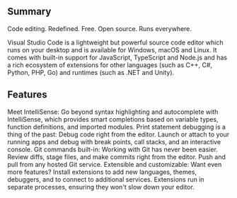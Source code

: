 ﻿## Summary
Code editing.
Redefined.
Free. Open source. Runs everywhere.

Visual Studio Code is a lightweight but powerful source code editor which runs on your desktop and is available for Windows, macOS and Linux. It comes with built-in support for JavaScript, TypeScript and Node.js and has a rich ecosystem of extensions for other languages (such as C++, C#, Python, PHP, Go) and runtimes (such as .NET and Unity). 

## Features

Meet IntelliSense: Go beyond syntax highlighting and autocomplete with IntelliSense, which provides smart completions based on variable types, function definitions, and imported modules.
Print statement debugging is a thing of the past: Debug code right from the editor. Launch or attach to your running apps and debug with break points, call stacks, and an interactive console.
Git commands built-in: Working with Git has never been easier. Review diffs, stage files, and make commits right from the editor. Push and pull from any hosted Git service.
Extensible and customizable: Want even more features? Install extensions to add new languages, themes, debuggers, and to connect to additional services. Extensions run in separate processes, ensuring they won't slow down your editor.
